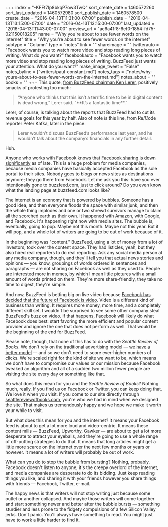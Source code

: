 +++
index = "-KFFt7Ip8bkqP7ow3TwQ"
sort_create_date = 1460572260
sort_last_updated = 1460572980
sort_publish_date = 1460578500
create_date = "2016-04-13T11:31:00-07:00"
publish_date = "2016-04-13T13:15:00-07:00"
date = "2016-04-13T13:15:00-07:00"
last_updated = "2016-04-13T11:43:00-07:00"
preview_url = "ac6a41f8-6ef0-1854-fd75-021150018205"
name = "Why you're about to see fewer words on the internet"
title = "Why you're about to see fewer words on the internet"
subtype = "Column"
type = "notes"
link = ""
shareimage = ""
twitterauto = "Facebook wants you to watch more video and stop reading long pieces of writing. What do you want?"
facebookauto = "Facebook wants you to watch more video and stop reading long pieces of writing. BuzzFeed just wants your attention. What do you want?"
make_image_tweet = "False"
notes_byline = ["writers/paul-constant.md"]
notes_tags = ["notes/why-youre-about-to-see-fewer-words-on-the-internet.md"]
notes_about = ""
books = ""
+++
This quote, [from BuzzFeed chairman Ken Lerer](http://recode.net/2016/04/12/buzzfeed-revenue-advertising-2016-facebook/), positively smacks of protesting too much:

<blockquote>“Anyone who thinks that this isn’t a terrific time to be in digital content is dead wrong,” Lerer said. “**It’s a fantastic time**.”</blockquote>

Lerer, of course, is talking about the reports that BuzzFeed had to cut its revenue goals for this year by half. Also of note is this line, from Re/Code reporter Peter Kafka, later in the piece:

<blockquote>Lerer wouldn’t discuss BuzzFeed’s performance last year, and he wouldn’t talk about the company’s financials in any further detail.</blockquote>

Huh.

Anyone who works with Facebook knows that [Facebook sharing is down significantly](http://www.techinsider.io/facebook-sees-personal-sharing-decline-2016-4) as of late. This is a huge problem for media companies, because media companies have basically accepted Facebook as the sole portal to their sites. Nobody goes to blogs or news sites as destinations anymore; they go there from Facebook. Let me ask you this: have you ever intentionally gone to buzzfeed.com, just to click around? Do you even know what the landing page at buzzfeed.com looks like?

The internet is an economy that is powered by bubbles. Someone has a good idea, and then everyone floods the space with similar junk, and then the whole thing implodes and one or two shrewd survivors manage to claim all the scorched earth as their own. It happened with Amazon, with Google, and Facebook. It's happening right now with media sites. The bubble is, eventually, going to pop. Maybe not this month. Maybe not this year. But it will pop, and a whole lot of writers are going to be out of work because of it.

In the beginning was "content." BuzzFeed, using a lot of money from a lot of investors, took over the content space. They had listicles, yeah, but they also hired real reporters to do real reporting. Ask any social media person at any media company, though, and they'll tell you that actual news stories and opinions — you know, groupings of words ordered in sentences and paragraphs — are not sharing on Facebook as well as they used to. People are interested more in memes, by which I mean little pictures with a small amount of words printed on them. They're more share-friendly, they take no time to digest, they're simple. 

And now, BuzzFeed is betting big on live video because [Facebook has decided that the future of Facebook is video](http://www.wired.com/2016/04/mark-zuckerberg-giving-away-facebooks-tech-free/). Video is a different kind of business than writing. It requires more money, more time, and a completely different skill set. I wouldn't be surprised to see some other company steal BuzzFeed's buzz on video. If that happens, Facebook will likely do what Facebook does best: start favoring the more efficient and popular content provider and ignore the one that does not perform as well. That would be the beginning of the end for BuzzFeed.

Please note, though, that none of this has to do with the *Seattle Review of Books*. We don't rely on the traditional advertising model — [we have a better model](http://seattlereviewofbooks.com/notes/2015/08/05/help-us-make-internet-advertisements-100-percent-less-terrible/) — and so we don't need to score ever-higher numbers of clicks. We're scaled right for the kind of site we want to be, which means we don't have to compromise our values or our mission because Facebook tweaked an algorithm and all of a sudden two million fewer people are visiting the site every day or something like that. 

So what does this mean for you and the *Seattle Review of Books*? Nothing much, really. If you find us on Facebook or Twitter, you can keep doing that. We love it when you visit. If you come to our site directly through [seattlereviewofbooks.com](http://seattlereviewofbooks.com/), you're who we had in mind when we designed the site. That makes us tremendously happy and we hope we make it worth your while to visit.

But what does this mean for you and the internet? It means your Facebook feed is about to get a lot more loud and video-centric. It means these content mills — BuzzFeed, Upworthy, Gawker — are about to get a lot more desperate to attract your eyeballs, and they're going to use a whole range of off-putting strategies to do that. It means that long articles might get a little more scarce on the internet over the next few months or years or however. It means a lot of writers will probably be out of work.

What can you do to stop the bubble from bursting? Nothing, probably. Facebook doesn't listen to anyone; it's the creepy overlord of the internet, and media companies are desperate to do its bidding. Just keep reading things you like, and sharing it with your friends however you share things with friends — Facebook, Twitter, e-mail. 

The happy news is that writers will not stop writing just because some outlet or another collapsed. And maybe those writers will come together and start something newer and better after the bubble bursts — something sturdier and less prone to the fidgety compulsions of a few Silicon Valley jerks. Don't panic. You'll always have something to read. You might just have to work a little harder to find it.